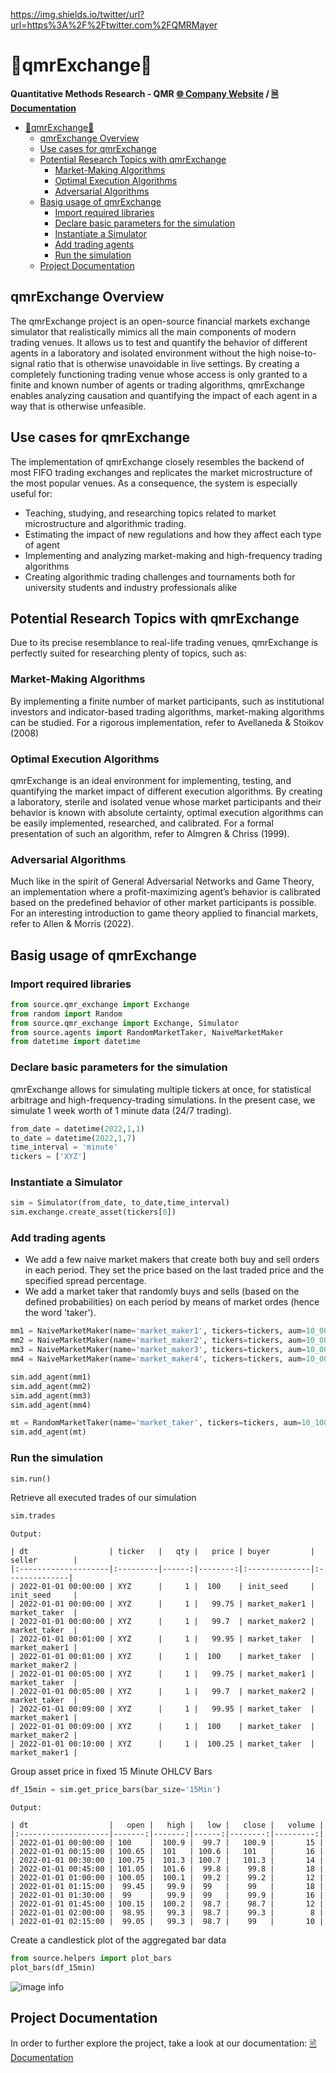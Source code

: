 
https://img.shields.io/twitter/url?url=https%3A%2F%2Ftwitter.com%2FQMRMayer

<!-- <p align="center" background-color='red' width="100%">
    <img width="33%" src="https://www.qmr.ai/wp-content/uploads/2022/03/qmr_logo.png">
</p> -->

# 🚀qmrExchange🚀
**Quantitative Methods Research - QMR**
**[🌐 Company Website](https://www.qmr.ai) / [🗎 Documentation](https://qmresearch.github.io/qmrExchange/source/index.html)** 

- [🚀qmrExchange🚀](#qmrexchange)
  - [qmrExchange Overview](#qmrexchange-overview)
  - [Use cases for qmrExchange](#use-cases-for-qmrexchange)
  - [Potential Research Topics with qmrExchange](#potential-research-topics-with-qmrexchange)
    - [Market-Making Algorithms](#market-making-algorithms)
    - [Optimal Execution Algorithms](#optimal-execution-algorithms)
    - [Adversarial Algorithms](#adversarial-algorithms)
  - [Basig usage of qmrExchange](#basig-usage-of-qmrexchange)
    - [Import required libraries](#import-required-libraries)
    - [Declare basic parameters for the simulation](#declare-basic-parameters-for-the-simulation)
    - [Instantiate a Simulator](#instantiate-a-simulator)
    - [Add trading agents](#add-trading-agents)
    - [Run the simulation](#run-the-simulation)
  - [Project Documentation](#project-documentation)

## qmrExchange Overview
The qmrExchange project is an open-source financial markets exchange simulator that realistically mimics all the main components of modern trading venues. It allows us to test and quantify the behavior of different agents in a laboratory and isolated environment without the high noise-to-signal ratio that is otherwise unavoidable in live settings.
By creating a completely functioning trading venue whose access is only granted to a finite and known number of agents or trading algorithms, qmrExchange enables analyzing causation and quantifying the impact of each agent in a way that is otherwise unfeasible.


## Use cases for qmrExchange
The implementation of qmrExchange closely resembles the backend of most FIFO trading exchanges and replicates the market microstructure of the most popular venues. As a consequence, the system is especially useful for:
- Teaching, studying, and researching topics related to market microstructure and algorithmic trading.
- Estimating the impact of new regulations and how they affect each type of agent
- Implementing and analyzing market-making and high-frequency trading algorithms
-	Creating algorithmic trading challenges and tournaments both for university students and industry professionals alike


## Potential Research Topics with qmrExchange
Due to its precise resemblance to real-life trading venues, qmrExchange is perfectly suited for researching plenty of topics, such as:
### Market-Making Algorithms
By implementing a finite number of market participants, such as institutional investors and indicator-based trading algorithms, market-making algorithms can be studied. For a rigorous implementation, refer to Avellaneda & Stoikov (2008)
### Optimal Execution Algorithms
qmrExchange is an ideal environment for implementing, testing, and quantifying the market impact of different execution algorithms. By creating a laboratory, sterile and isolated venue whose market participants and their behavior is known with absolute certainty, optimal execution algorithms can be easily implemented, researched, and calibrated. For a formal presentation of such an algorithm, refer to Almgren & Chriss (1999).
### Adversarial Algorithms
Much like in the spirit of General Adversarial Networks and Game Theory, an implementation where a profit-maximizing agent’s behavior is calibrated based on the predefined behavior of other market participants is possible. For an interesting introduction to game theory applied to financial markets, refer to Allen & Morris (2022).

## Basig usage of qmrExchange
### Import required libraries

```python
from source.qmr_exchange import Exchange
from random import Random
from source.qmr_exchange import Exchange, Simulator
from source.agents import RandomMarketTaker, NaiveMarketMaker
from datetime import datetime
```

### Declare basic parameters for the simulation
qmrExchange allows for simulating multiple tickers at once, for statistical arbitrage and high-frequency-trading simulations. In the present case, we simulate 1 week worth of 1 minute data (24/7 trading).

```python
from_date = datetime(2022,1,1)
to_date = datetime(2022,1,7)
time_interval = 'minute'
tickers = ['XYZ']
```

### Instantiate a Simulator

```python
sim = Simulator(from_date, to_date,time_interval)
sim.exchange.create_asset(tickers[0])
```

### Add trading agents
- We add a few naive market makers that create both buy and sell orders in each period. They set the price based on the last traded price and the specified spread percentage.
- We add a market taker that randomly buys and sells (based on the defined probabilities) on each period by means of market ordes (hence the word 'taker').

```python
mm1 = NaiveMarketMaker(name='market_maker1', tickers=tickers, aum=10_000, spread_pct=0.005, qty_per_order=1)
mm2 = NaiveMarketMaker(name='market_maker2', tickers=tickers, aum=10_000, spread_pct=0.006,qty_per_order=1)
mm3 = NaiveMarketMaker(name='market_maker3', tickers=tickers, aum=10_000, spread_pct=0.007, qty_per_order=1)
mm4 = NaiveMarketMaker(name='market_maker4', tickers=tickers, aum=10_000, spread_pct=0.01, qty_per_order=1)

sim.add_agent(mm1)
sim.add_agent(mm2)
sim.add_agent(mm3)
sim.add_agent(mm4)

mt = RandomMarketTaker(name='market_taker', tickers=tickers, aum=10_1000, prob_buy=.2, prob_sell=.2, qty_per_order=2)
sim.add_agent(mt)
```

### Run the simulation

```python
sim.run()
```

Retrieve all executed trades of our simulation

```python
sim.trades
```

```
Output:

| dt                  | ticker   |   qty |   price | buyer         | seller        |
|:--------------------|:---------|------:|--------:|:--------------|:--------------|
| 2022-01-01 00:00:00 | XYZ      |     1 |  100    | init_seed     | init_seed     |
| 2022-01-01 00:00:00 | XYZ      |     1 |   99.75 | market_maker1 | market_taker  |
| 2022-01-01 00:00:00 | XYZ      |     1 |   99.7  | market_maker2 | market_taker  |
| 2022-01-01 00:01:00 | XYZ      |     1 |   99.95 | market_taker  | market_maker1 |
| 2022-01-01 00:01:00 | XYZ      |     1 |  100    | market_taker  | market_maker2 |
| 2022-01-01 00:05:00 | XYZ      |     1 |   99.75 | market_maker1 | market_taker  |
| 2022-01-01 00:05:00 | XYZ      |     1 |   99.7  | market_maker2 | market_taker  |
| 2022-01-01 00:09:00 | XYZ      |     1 |   99.95 | market_taker  | market_maker1 |
| 2022-01-01 00:09:00 | XYZ      |     1 |  100    | market_taker  | market_maker2 |
| 2022-01-01 00:10:00 | XYZ      |     1 |  100.25 | market_taker  | market_maker1 |
```

Group asset price in fixed 15 Minute OHLCV Bars

```python
df_15min = sim.get_price_bars(bar_size='15Min')
```

```
Output:

| dt                  |   open |   high |   low |   close |   volume |
|:--------------------|-------:|-------:|------:|--------:|---------:|
| 2022-01-01 00:00:00 | 100    |  100.9 |  99.7 |   100.9 |       15 |
| 2022-01-01 00:15:00 | 100.65 |  101   | 100.6 |   101   |       16 |
| 2022-01-01 00:30:00 | 100.75 |  101.3 | 100.7 |   101.3 |       14 |
| 2022-01-01 00:45:00 | 101.05 |  101.6 |  99.8 |    99.8 |       18 |
| 2022-01-01 01:00:00 | 100.05 |  100.1 |  99.2 |    99.2 |       12 |
| 2022-01-01 01:15:00 |  99.45 |   99.9 |  99   |    99   |       18 |
| 2022-01-01 01:30:00 |  99    |   99.9 |  99   |    99.9 |       16 |
| 2022-01-01 01:45:00 | 100.15 |  100.2 |  98.7 |    98.7 |       12 |
| 2022-01-01 02:00:00 |  98.95 |   99.3 |  98.7 |    99.3 |        8 |
| 2022-01-01 02:15:00 |  99.05 |   99.3 |  98.7 |    99   |       10 |
```

Create a candlestick plot of the aggregated bar data

```python
from source.helpers import plot_bars
plot_bars(df_15min)
```


![image info](misc/plot.png)

## Project Documentation
In order to further explore the project, take a look at our documentation:
[🗎 Documentation](https://qmresearch.github.io/qmrExchange/source/index.html)

